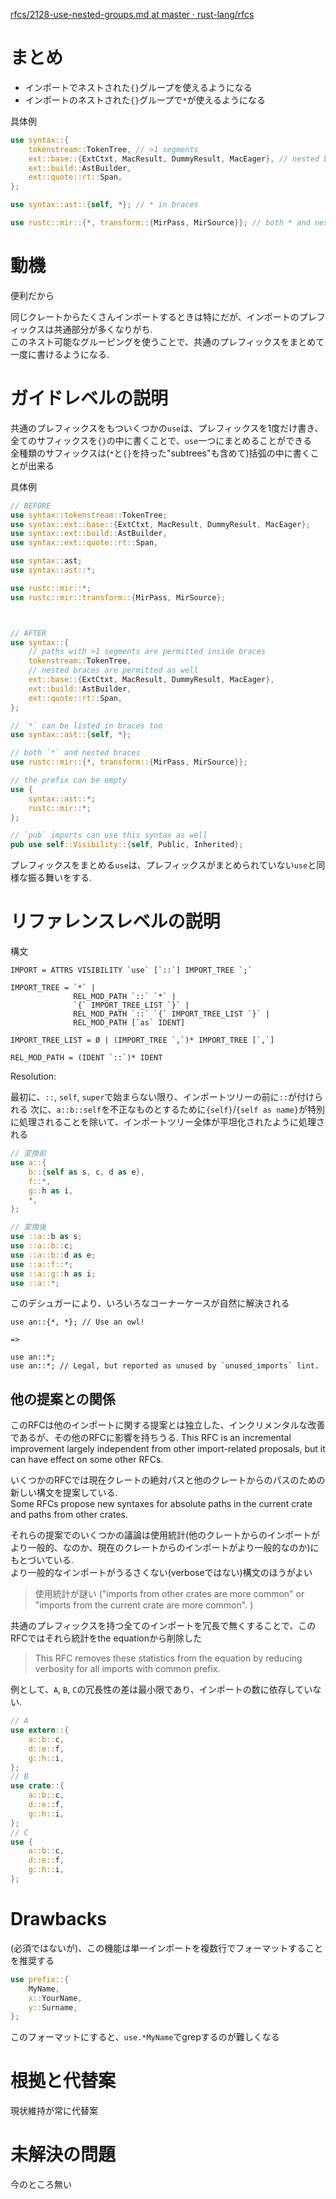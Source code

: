 [rfcs/2128-use-nested-groups.md at master · rust-lang/rfcs](https://github.com/rust-lang/rfcs/blob/master/text/2128-use-nested-groups.md)

# まとめ

* インポートでネストされた`{}`グループを使えるようになる
* インポートのネストされた`{}`グループで`*`が使えるようになる

具体例
```rust
use syntax::{
    tokenstream::TokenTree, // >1 segments
    ext::base::{ExtCtxt, MacResult, DummyResult, MacEager}, // nested braces
    ext::build::AstBuilder,
    ext::quote::rt::Span,
};

use syntax::ast::{self, *}; // * in braces

use rustc::mir::{*, transform::{MirPass, MirSource}}; // both * and nested braces
```



# 動機
便利だから

同じクレートからたくさんインポートするときは特にだが、インポートのプレフィックスは共通部分が多くなりがち.  
このネスト可能なグルーピングを使うことで、共通のプレフィックスをまとめて一度に書けるようになる.



# ガイドレベルの説明
共通のプレフィックスをもついくつかの`use`は、プレフィックスを1度だけ書き、全てのサフィックスを`{}`の中に書くことで、`use`一つにまとめることができる  
全種類のサフィックスは(`*`と`{}`を持った"subtrees"も含めて)括弧の中に書くことが出来る

具体例
```rust
// BEFORE
use syntax::tokenstream::TokenTree;
use syntax::ext::base::{ExtCtxt, MacResult, DummyResult, MacEager};
use syntax::ext::build::AstBuilder,
use syntax::ext::quote::rt::Span,

use syntax::ast;
use syntax::ast::*;

use rustc::mir::*;
use rustc::mir::transform::{MirPass, MirSource};



// AFTER
use syntax::{
    // paths with >1 segments are permitted inside braces
    tokenstream::TokenTree,
    // nested braces are permitted as well
    ext::base::{ExtCtxt, MacResult, DummyResult, MacEager},
    ext::build::AstBuilder,
    ext::quote::rt::Span,
};

// `*` can be listed in braces too
use syntax::ast::{self, *};

// both `*` and nested braces
use rustc::mir::{*, transform::{MirPass, MirSource}};

// the prefix can be empty
use {
    syntax::ast::*;
    rustc::mir::*;
};

// `pub` imports can use this syntax as well
pub use self::Visibility::{self, Public, Inherited};
```

プレフィックスをまとめる`use`は、プレフィックスがまとめられていない`use`と同様な振る舞いをする.



# リファレンスレベルの説明

構文
```
IMPORT = ATTRS VISIBILITY `use` [`::`] IMPORT_TREE `;`

IMPORT_TREE = `*` |
              REL_MOD_PATH `::` `*` |
              `{` IMPORT_TREE_LIST `}` |
              REL_MOD_PATH `::` `{` IMPORT_TREE_LIST `}` |
              REL_MOD_PATH [`as` IDENT]

IMPORT_TREE_LIST = Ø | (IMPORT_TREE `,`)* IMPORT_TREE [`,`]

REL_MOD_PATH = (IDENT `::`)* IDENT
```

Resolution:

最初に、`::`, `self`, `super`で始まらない限り、インポートツリーの前に`::`が付けられる
次に、`a::b::self`を不正なものとするために`{self}`/`{self as name}`が特別に処理されることを除いて、インポートツリー全体が平坦化されたように処理される

```rust
// 変換前
use a::{
    b::{self as s, c, d as e},
    f::*,
    g::h as i,
    *,
};

// 変換後
use ::a::b as s;
use ::a::b::c;
use ::a::b::d as e;
use ::a::f::*;
use ::a::g::h as i;
use ::a::*;
```

このデシュガーにより、いろいろなコーナーケースが自然に解決される

```
use an::{*, *}; // Use an owl!

=>

use an::*;
use an::*; // Legal, but reported as unused by `unused_imports` lint.
```



## 他の提案との関係
このRFCは他のインポートに関する提案とは独立した、インクリメンタルな改善であるが、その他のRFCに影響を持ちうる.
This RFC is an incremental improvement largely independent from other import-related proposals, but it can have effect on some other RFCs.

いくつかのRFCでは現在クレートの絶対パスと他のクレートからのパスのための新しい構文を提案している.  
Some RFCs propose new syntaxes for absolute paths in the current crate and paths from other crates.

それらの提案でのいくつかの議論は使用統計(他のクレートからのインポートがより一般的、なのか、現在のクレートからのインポートがより一般的なのか)にもとづいている.  
より一般的なインポートがうるさくない(verboseではない)構文のほうがよい
> 使用統計が謎い ("imports from other crates are more common" or "imports from the current crate are more common". )

共通のプレフィックスを持つ全てのインポートを冗長で無くすることで、このRFCではそれら統計をthe equationから削除した
> This RFC removes these statistics from the equation by reducing verbosity for all imports with common prefix.

例として、`A`, `B`, `C`の冗長性の差は最小限であり、インポートの数に依存していない.

```rust
// A
use extern::{
    a::b::c,
    d::e::f,
    g::h::i,
};
// B
use crate::{
    a::b::c,
    d::e::f,
    g::h::i,
};
// C
use {
    a::b::c,
    d::e::f,
    g::h::i,
};
```


# Drawbacks
(必須ではないが)、この機能は単一インポートを複数行でフォーマットすることを推奨する

```rust
use prefix::{
    MyName,
    x::YourName,
    y::Surname,
};
```

このフォーマットにすると、`use.*MyName`でgrepするのが難しくなる


# 根拠と代替案
現状維持が常に代替案



# 未解決の問題
今のところ無い
